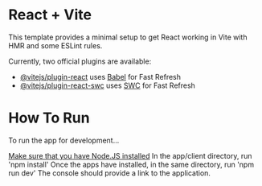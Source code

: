 # React + Vite

This template provides a minimal setup to get React working in Vite with HMR and some ESLint rules.

Currently, two official plugins are available:

- [@vitejs/plugin-react](https://github.com/vitejs/vite-plugin-react/blob/main/packages/plugin-react/README.md) uses [Babel](https://babeljs.io/) for Fast Refresh
- [@vitejs/plugin-react-swc](https://github.com/vitejs/vite-plugin-react-swc) uses [SWC](https://swc.rs/) for Fast Refresh

# How To Run
To run the app for development...

[Make sure that you have Node.JS installed](https://nodejs.org/en/download)
In the app/client directory, run 'npm install'
Once the apps have installed, in the same directory, run 'npm run dev'
The console should provide a link to the application.